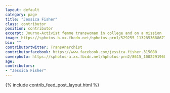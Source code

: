 ```yaml
---
layout: default
category: page
title: "Jessica Fisher"
class: contributor
position: contributor
excerpt: Journo-Activist femme transwoman in college and on a mission
image: https://sphotos-b.xx.fbcdn.net/hphotos-prn1/529255_113285368867765_2115314370_n.jpg
bio: ""
contributortwitter: TransAnarchist
contributorfacebook: https://www.facebook.com/jessica.fisher.315080
coverphoto: https://sphotos-a.xx.fbcdn.net/hphotos-prn2/8615_100229196840049_1471071145_n.jpg
age: 
contributors: 
- "Jessica Fisher"
---
```

{% include contrib_feed_post_layout.html %}
